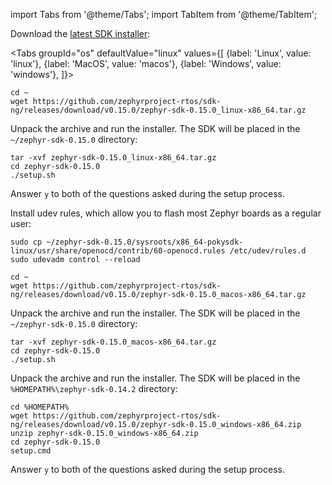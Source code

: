 import Tabs from '@theme/Tabs';
import TabItem from '@theme/TabItem';

Download the [latest SDK installer](https://github.com/zephyrproject-rtos/sdk-ng/releases):

<Tabs
groupId="os"
defaultValue="linux"
values={[
{label: 'Linux', value: 'linux'},
{label: 'MacOS', value: 'macos'},
{label: 'Windows', value: 'windows'},
]}>
<TabItem value="linux">

```console
cd ~
wget https://github.com/zephyrproject-rtos/sdk-ng/releases/download/v0.15.0/zephyr-sdk-0.15.0_linux-x86_64.tar.gz
```

Unpack the archive and run the installer. The SDK will be placed in the `~/zephyr-sdk-0.15.0` directory:

```console
tar -xvf zephyr-sdk-0.15.0_linux-x86_64.tar.gz
cd zephyr-sdk-0.15.0
./setup.sh
```

Answer `y` to both of the questions asked during the setup process.

Install udev rules, which allow you to flash most Zephyr boards as a regular user:

```console
sudo cp ~/zephyr-sdk-0.15.0/sysroots/x86_64-pokysdk-linux/usr/share/openocd/contrib/60-openocd.rules /etc/udev/rules.d
sudo udevadm control --reload
```

</TabItem>
<TabItem value="macos">

```console
cd ~
wget https://github.com/zephyrproject-rtos/sdk-ng/releases/download/v0.15.0/zephyr-sdk-0.15.0_macos-x86_64.tar.gz
```

Unpack the archive and run the installer. The SDK will be placed in the `~/zephyr-sdk-0.15.0` directory:

```console
tar -xvf zephyr-sdk-0.15.0_macos-x86_64.tar.gz
cd zephyr-sdk-0.15.0
./setup.sh
```

</TabItem>
<TabItem value="windows">

Unpack the archive and run the installer. The SDK will be placed in the `%HOMEPATH%\zephyr-sdk-0.14.2` directory:

```console
cd %HOMEPATH%
wget https://github.com/zephyrproject-rtos/sdk-ng/releases/download/v0.15.0/zephyr-sdk-0.15.0_windows-x86_64.zip
unzip zephyr-sdk-0.15.0_windows-x86_64.zip
cd zephyr-sdk-0.15.0
setup.cmd
```

Answer `y` to both of the questions asked during the setup process.

</TabItem>
</Tabs>
